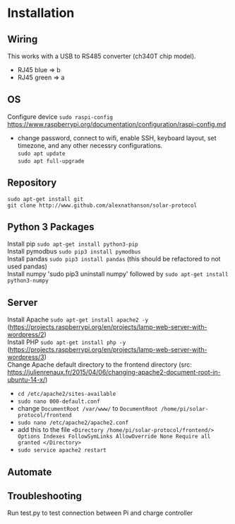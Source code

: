 # Installation
## Wiring
This works with a USB to RS485 converter (ch340T chip model).
* RJ45 blue => b
* RJ45 green => a

## OS
Configure device `sudo raspi-config` https://www.raspberrypi.org/documentation/configuration/raspi-config.md <br>
* change password, connect to wifi, enable SSH, keyboard layout, set timezone, and any other necessry configurations.<br>
`sudo apt update`<br>
`sudo apt full-upgrade`

## Repository
`sudo apt-get install git`<br>
`git clone http://www.github.com/alexnathanson/solar-protocol`

## Python 3 Packages
Install pip `sudo apt-get install python3-pip`<br>
Install pymodbus `sudo pip3 install pymodbus`<br>
Install pandas `sudo pip3 install pandas` (this should be refactored to not used pandas)<br>
Install numpy 'sudo pip3 uninstall numpy' followed by `sudo apt-get install python3-numpy`

## Server
Install Apache `sudo apt-get install apache2 -y` (https://projects.raspberrypi.org/en/projects/lamp-web-server-with-wordpress/2)<br>
Install PHP `sudo apt-get install php -y` (https://projects.raspberrypi.org/en/projects/lamp-web-server-with-wordpress/3)<br>
Change Apache default directory to the frontend directory (src: https://julienrenaux.fr/2015/04/06/changing-apache2-document-root-in-ubuntu-14-x/)
* `cd /etc/apache2/sites-available`
* `sudo nano 000-default.conf`
* change `DocumentRoot /var/www/` to `DocumentRoot /home/pi/solar-protocol/frontend`
* `sudo nano /etc/apache2/apache2.conf`
* add this to the file
`<Directory /home/pi/solar-protocol/frontend/>
       Options Indexes FollowSymLinks
       AllowOverride None
       Require all granted
</Directory>`
* `sudo service apache2 restart`

## Automate

## Troubleshooting
Run test.py to test connection between Pi and charge controller
